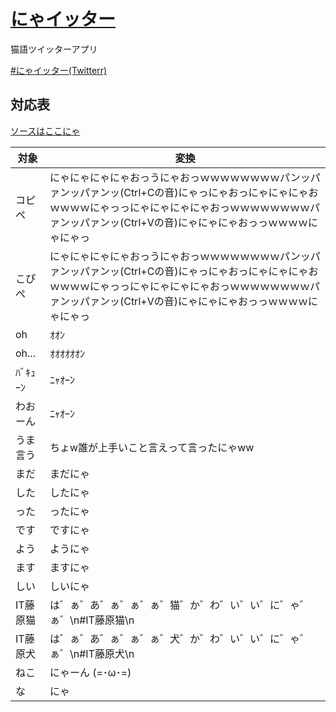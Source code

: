 # [にゃイッター](https://cat.ss-n.app)

猫語ツイッターアプリ

[#にゃイッター(Twitterr)](https://twitter.com/search?q=%23%E3%81%AB%E3%82%83%E3%82%A4%E3%83%83%E3%82%BF%E3%83%BC&src=typed_query)

## 対応表

[ソースはここにゃ](./nyaitter/keyword.go)

|対象|変換|
|----|----|
|コピペ|にゃにゃにゃにゃおっうにゃおっｗｗｗｗｗｗｗｗパンッパァンッパァンッ(Ctrl+Cの音)にゃっにゃおっにゃにゃにゃおｗｗｗｗにゃっっにゃにゃにゃにゃおっｗｗｗｗｗｗｗｗパァンッパァンッ(Ctrl+Vの音)にゃにゃにゃおっっｗｗｗｗにゃにゃっ|
|こぴぺ|にゃにゃにゃにゃおっうにゃおっｗｗｗｗｗｗｗｗパンッパァンッパァンッ(Ctrl+Cの音)にゃっにゃおっにゃにゃにゃおｗｗｗｗにゃっっにゃにゃにゃにゃおっｗｗｗｗｗｗｗｗパァンッパァンッ(Ctrl+Vの音)にゃにゃにゃおっっｗｗｗｗにゃにゃっ|
|oh|ｵｵﾝ|
|oh...|ｵｵｵｵｵｵﾝ|
|ﾊﾞｷｭｰﾝ|ﾆｬｵｰﾝ|
|わおーん|ﾆｬｵｰﾝ|
|うま言う|ちょw誰が上手いこと言えって言ったにゃww|
|まだ|まだにゃ|
|した|したにゃ|
|った|ったにゃ|
|です|ですにゃ|
|よう|ようにゃ|
|ます|ますにゃ|
|しい|しいにゃ|
|IT藤原猫|は゛ぁ゛あ゛ぁ゛ぁ゛ぁ゛猫゛か゛わ゛い゛い゛に゛ゃ゛ぁ゛\n#IT藤原猫\n|
|IT藤原犬|は゛ぁ゛あ゛ぁ゛ぁ゛ぁ゛犬゛か゛わ゛い゛い゛に゛ゃ゛ぁ゛\n#IT藤原犬\n|
|ねこ|にゃーん (=･ω･=)|
|な|にゃ|
